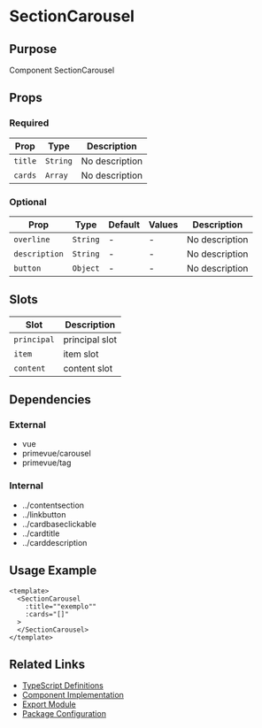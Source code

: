 # SectionCarousel

## Purpose

Component SectionCarousel

## Props

### Required

| Prop    | Type     | Description    |
| ------- | -------- | -------------- |
| `title` | `String` | No description |
| `cards` | `Array`  | No description |

### Optional

| Prop          | Type     | Default | Values | Description    |
| ------------- | -------- | ------- | ------ | -------------- |
| `overline`    | `String` | -       | -      | No description |
| `description` | `String` | -       | -      | No description |
| `button`      | `Object` | -       | -      | No description |

## Slots

| Slot        | Description    |
| ----------- | -------------- |
| `principal` | principal slot |
| `item`      | item slot      |
| `content`   | content slot   |

## Dependencies

### External

- vue
- primevue/carousel
- primevue/tag

### Internal

- ../contentsection
- ../linkbutton
- ../cardbaseclickable
- ../cardtitle
- ../carddescription

## Usage Example

```vue
<template>
  <SectionCarousel
    :title=""exemplo""
    :cards="[]"
  >
  </SectionCarousel>
</template>
```

## Related Links

- [TypeScript Definitions](./SectionCarousel.d.ts)
- [Component Implementation](./SectionCarousel.vue)
- [Export Module](./sectioncarousel.js)
- [Package Configuration](./package.json)
